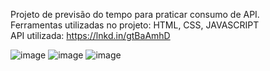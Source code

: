 Projeto de previsão do tempo para praticar consumo de API. </br>
Ferramentas utilizadas no projeto: HTML, CSS, JAVASCRIPT </br>
API utilizada: https://lnkd.in/gtBaAmhD </br>

![image](https://github.com/GuilhermeAraujo062/previsao-do-tempo/assets/99432207/4955ad46-4706-4079-a177-7e2efd09e369)
![image](https://github.com/GuilhermeAraujo062/previsao-do-tempo/assets/99432207/4dd2851e-c919-41d4-9a11-760e4601f1d6)
![image](https://github.com/GuilhermeAraujo062/previsao-do-tempo/assets/99432207/fbe9b074-0098-4b4d-a410-560cfbea63f9)
